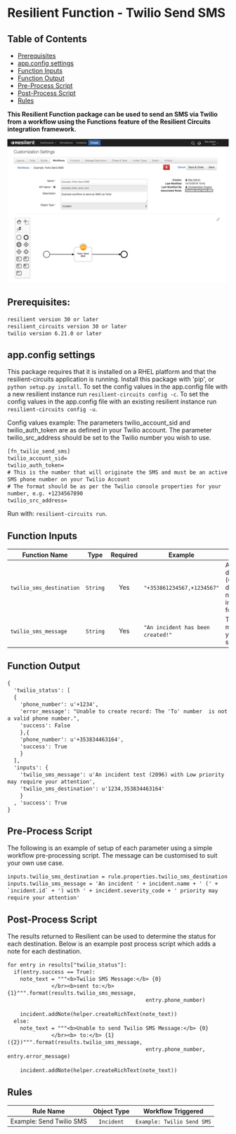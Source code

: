 # Resilient Function - Twilio Send SMS

## Table of Contents
  - [Prerequisites](#prerequisites)
  - [app.config settings](#appconfig-settings)
  - [Function Inputs](#function-inputs)
  - [Function Output](#function-output)
  - [Pre-Process Script](#pre-process-script)
  - [Post-Process Script](#post-process-script)
  - [Rules](#rules)

**This Resilient Function package can be used to send an SMS via Twilio from a workflow using the Functions feature of the Resilient Circuits integration framework.**

 ![screenshot](./screenshots/1.png)

## Prerequisites:
```
resilient version 30 or later
resilient_circuits version 30 or later
twilio version 6.21.0 or later
```

## app.config settings
This package requires that it is installed on a RHEL platform and that the resilient-circuits application is running.
Install this package with 'pip', or `python setup.py install`.
To set the config values in the app.config file with a new resilient instance run `resilient-circuits config -c`.
To set the config values in the app.config file with an existing resilient instance run `resilient-circuits config -u`.

Config values example:
The parameters twilio_account_sid and twilio_auth_token are as defined in your Twilio account.
The parameter twilio_src_address should be set to the Twilio number you wish to use.
```
[fn_twilio_send_sms]
twilio_account_sid=
twilio_auth_token=
# This is the number that will originate the SMS and must be an active SMS phone number on your Twilio Account 
# The format should be as per the Twilio console properties for your number, e.g. +1234567890
twilio_src_address=
```

Run with: `resilient-circuits run`.

## Function Inputs
| Function Name | Type | Required | Example | Info |
| ------------- | :--: | :-------:| ------- | ---- |
| `twilio_sms_destination` | `String` | Yes | `"+353861234567,+1234567"` | A comma delimited (CSV) list of destination numbers in international format. |
| `twilio_sms_message` | `String` | Yes | `"An incident has been created!"` | The message you wish to send |

## Function Output
```
{
  'twilio_status': [
  {
    'phone_number': u'+1234', 
    'error_message': "Unable to create record: The 'To' number  is not a valid phone number.", 
    'success': False 
    },{
    'phone_number': u'+353834463164', 
    'success': True
    }
  ], 
  'inputs': {
    'twilio_sms_message': u'An incident test (2096) with Low priority may require your attention', 
    'twilio_sms_destination': u'1234,353834463164'
    }
  , 'success': True
}
```

## Pre-Process Script
The following is an example of setup of each parameter using a simple workflow pre-processing script.
The message can be customised to suit your own use case.
```
inputs.twilio_sms_destination = rule.properties.twilio_sms_destination
inputs.twilio_sms_message = 'An incident ' + incident.name + ' (' + `incident.id` + ') with ' + incident.severity_code + ' priority may require your attention'
```

## Post-Process Script
The results returned to Resilient can be used to determine the status for each destination.
Below is an example post process script which adds a note for each destination.
```
for entry in results["twilio_status"]:
  if(entry.success == True):
    note_text = """<b>Twilio SMS Message:</b> {0}
              </br><b>sent to:</b> {1}""".format(results.twilio_sms_message,
                                            entry.phone_number)
                                          
    incident.addNote(helper.createRichText(note_text))
  else: 
    note_text = """<b>Unable to send Twilio SMS Message:</b> {0}
              </br><b> to:</b> {1} ({2})""".format(results.twilio_sms_message,
                                            entry.phone_number, entry.error_message)
                                          
    incident.addNote(helper.createRichText(note_text))
```
## Rules

| Rule Name | Object Type | Workflow Triggered |
| --------- | :---------: | ------------------ |
| Example: Send Twilio SMS | `Incident` | `Example: Twilio Send SMS` |
